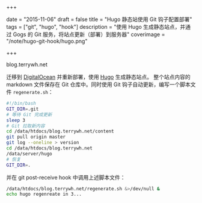 +++

date = "2015-11-06"
draft = false
title = "Hugo 静态站使用 Git 钩子配置部署"
tags = ["git", "hugo", "hook"]
description = "使用 Hugo 生成静态站点，并通过 Gogs 的 Git 服务，将站点更新（部署）到服务器"
coverimage = "/note/hugo-git-hook/hugo.png"

+++

blog.terrywh.net

迁移到 [DigitalOcean](https://www.digitalocean.com) 并重新部署，使用 [Hugo](http://gohugo.io/) 生成静态站点。 
整个站点内容的 markdown 文件保存在 Git 仓库中。同时使用 Git 钩子自动更新，编写一个脚本文件 `regenerate.sh`：

``` bash
#!/bin/bash
GIT_DIR=.git
# 等待 Git 完成更新
sleep 3
# Git 拉取新内容
cd /data/htdocs/blog.terrywh.net/content
git pull origin master
git log --oneline > version
cd /data/htdocs/blog.terrywh.net
/data/server/hugo
# 恢复
GIT_DIR=.
```

并在 git post-receive hook 中调用上述脚本文件：

``` bash
/data/htdocs/blog.terrywh.net/regenerate.sh &>/dev/null &
echo hugo regenreate in 3...
```
